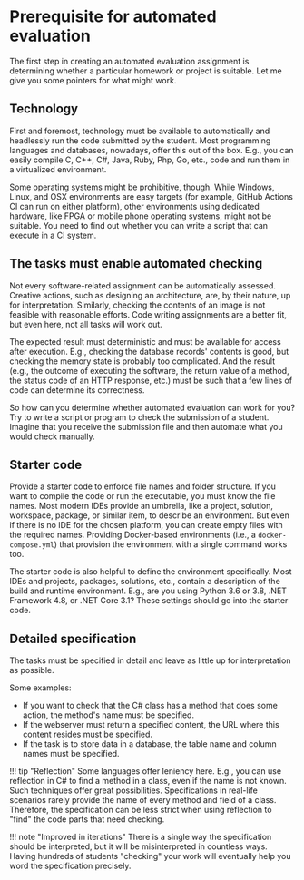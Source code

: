 # Prerequisite for automated evaluation

The first step in creating an automated evaluation assignment is determining whether a particular homework or project is suitable. Let me give you some pointers for what might work.

## Technology

First and foremost, technology must be available to automatically and headlessly run the code submitted by the student. Most programming languages and databases, nowadays, offer this out of the box. E.g., you can easily compile C, C++, C#, Java, Ruby, Php, Go, etc., code and run them in a virtualized environment.

Some operating systems might be prohibitive, though. While Windows, Linux, and OSX environments are easy targets (for example, GitHub Actions CI can run on either platform), other environments using dedicated hardware, like FPGA or mobile phone operating systems, might not be suitable. You need to find out whether you can write a script that can execute in a CI system.

## The tasks must enable automated checking

Not every software-related assignment can be automatically assessed. Creative actions, such as designing an architecture, are, by their nature, up for interpretation. Similarly, checking the contents of an image is not feasible with reasonable efforts. Code writing assignments are a better fit, but even here, not all tasks will work out.

The expected result must deterministic and must be available for access after execution. E.g., checking the database records' contents is good, but checking the memory state is probably too complicated. And the result (e.g., the outcome of executing the software, the return value of a method, the status code of an HTTP response, etc.) must be such that a few lines of code can determine its correctness.

So how can you determine whether automated evaluation can work for you? Try to write a script or program to check the submission of a student. Imagine that you receive the submission file and then automate what you would check manually.

## Starter code

Provide a starter code to enforce file names and folder structure. If you want to compile the code or run the executable, you must know the file names. Most modern IDEs provide an umbrella, like a project, solution, workspace, package, or similar item, to describe an environment. But even if there is no IDE for the chosen platform, you can create empty files with the required names. Providing Docker-based environments (i.e., a `docker-compose.yml`) that provision the environment with a single command works too.

The starter code is also helpful to define the environment specifically. Most IDEs and projects, packages, solutions, etc., contain a description of the build and runtime environment. E.g., are you using Python 3.6 or 3.8, .NET Framework 4.8, or .NET Core 3.1? These settings should go into the starter code.

## Detailed specification

The tasks must be specified in detail and leave as little up for interpretation as possible.

Some examples:

- If you want to check that the C# class has a method that does some action, the method's name must be specified.
- If the webserver must return a specified content, the URL where this content resides must be specified.
- If the task is to store data in a database, the table name and column names must be specified.

!!! tip "Reflection"
    Some languages offer leniency here. E.g., you can use reflection in C# to find a method in a class, even if the name is not known. Such techniques offer great possibilities. Specifications in real-life scenarios rarely provide the name of every method and field of a class. Therefore, the specification can be less strict when using reflection to "find" the code parts that need checking.

!!! note "Improved in iterations"
    There is a single way the specification should be interpreted, but it will be misinterpreted in countless ways. Having hundreds of students "checking" your work will eventually help you word the specification precisely.
